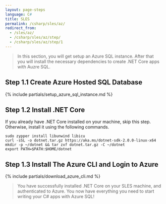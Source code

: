 ```yaml
---
layout: page-steps
language: C#
title: SLES
permalink: /csharp/sles/az/
redirect_from:
  - /sles/az/
  - /csharp/sles/az/step/
  - /csharp/sles/az/step/1
---
```


> In this section, you will get setup an Azure SQL instance. After that you will install the necessary dependencies to create .NET Core apps with Auzre SQL.

## Step 1.1 Create Azure Hosted SQL Database

{% include partials/setup_azure_sql_instance.md %}

## Step 1.2 Install .NET Core

If you already have .NET Core installed on your machine, skip this step. Otherwise, install it using the following commands.

```terminal
sudo zypper install libunwind libicu
curl -sSL -o dotnet.tar.gz https://aka.ms/dotnet-sdk-2.0.0-linux-x64
mkdir -p ~/dotnet && tar zxf dotnet.tar.gz -C ~/dotnet
export PATH=$PATH:$HOME/dotnet
```

## Step 1.3 Install The Azure CLI and Login to Azure

{% include partials/download_azure_cli.md %}

> You have successfully installed .NET Core on your SLES machine, and authenticated to Azure. You now have everything you need to start writing your C# apps with Azure SQL!
